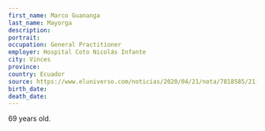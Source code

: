 ```yaml
---
first_name: Marco Guananga
last_name: Mayorga
description: 
portrait: 
occupation: General Practitioner
employer: Hospital Coto Nicolás Infante
city: Vinces
province: 
country: Ecuador
source: https://www.eluniverso.com/noticias/2020/04/21/nota/7818585/21-abril-2020-fallecidos-epoca-coronavirus-guayaquil
birth_date: 
death_date: 
---
```


69 years old.